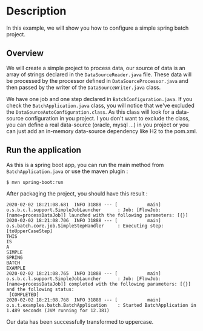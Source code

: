 # Description

In this example, we will show you how to configure a simple spring batch project.

## Overview

We will create a simple project to process data, our source of data is an array of strings declared in the `DataSourceReader.java` file.
These data will be processed by the processor defined in `DataSourceProcessor.java` and then passed by the writer of the `DataSourceWriter.java`
class.

We have one job and one step declared in `BatchConfiguration.java`. If you check the `BatchApplication.java` class, you will notice that
we've excluded the `DataSourceAutoConfiguration.class`. As this class will look for a data-source configuration in you project.
I you don't want to exclude the class, you can define a real data-source (oracle, mysql ...) in you project or you can just add an in-memory
data-source dependency like H2 to the pom.xml.

## Run the application

As this is a spring boot app, you can run the main method from `BatchApplication.java` or use the maven plugin :

```bash
$ mvn spring-boot:run
```

After packaging the project, you should have this result :

```log
2020-02-02 18:21:08.681  INFO 31888 --- [           main] o.s.b.c.l.support.SimpleJobLauncher      : Job: [FlowJob: [name=processDataJob]] launched with the following parameters: [{}]
2020-02-02 18:21:08.706  INFO 31888 --- [           main] o.s.batch.core.job.SimpleStepHandler     : Executing step: [toUpperCaseStep]
THIS
IS
A
SIMPLE
SPRING
BATCH
EXAMPLE
2020-02-02 18:21:08.765  INFO 31888 --- [           main] o.s.b.c.l.support.SimpleJobLauncher      : Job: [FlowJob: [name=processDataJob]] completed with the following parameters: [{}] and the following status:
 [COMPLETED]
2020-02-02 18:21:08.768  INFO 31888 --- [           main] o.s.t.examples.batch.BatchApplication    : Started BatchApplication in 1.489 seconds (JVM running for 12.381)
```

Our data has been successfully transformed to uppercase.


